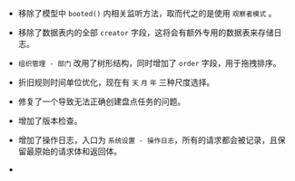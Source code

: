 - 移除了模型中 `booted()` 内相关监听方法，取而代之的是使用 `观察者模式` 。

- 移除了数据表内的全部 `creator` 字段，这将会有额外专用的数据表来存储日志。

- `组织管理 - 部门` 改用了树形结构，同时增加了 `order` 字段，用于拖拽排序。

- 折旧规则时间单位优化，现在有 `天` `月` `年` 三种尺度选择。

- 修复了一个导致无法正确创建盘点任务的问题。

- 增加了版本检查。

- 增加了操作日志，入口为 `系统设置 - 操作日志`，所有的请求都会被记录，且保留最原始的请求体和返回体。

- 
